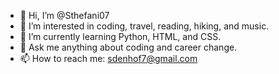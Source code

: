 - 👋 Hi, I’m @Sthefani07
- 👀 I’m interested in coding, travel, reading, hiking, and music.
- 🌱 I’m currently learning Python, HTML, and CSS.
- 💬 Ask me anything about coding and career change.
- 📫 How to reach me: sdenhof7@gmail.com

<!---
Sthefani07/Sthefani07 is a ✨ special ✨ repository because its `README.md` (this file) appears on your GitHub profile.
You can click the Preview link to take a look at your changes.
--->

